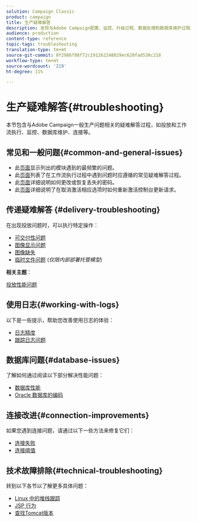 ```yaml
---
solution: Campaign Classic
product: campaign
title: 生产疑难解答
description: 发现与Adobe Campaign配置、监控、升级过程、数据处理和数据库维护过程相关的生产故障排除过程。
audience: production
content-type: reference
topic-tags: troubleshooting
translation-type: tm+mt
source-git-commit: 0f2986f88f72c191262248029ec620fad538c218
workflow-type: tm+mt
source-wordcount: '219'
ht-degree: 11%

---
```



# 生产疑难解答{#troubleshooting}

本节包含与Adobe Campaign一般生产问题相关的疑难解答过程，如投放和工作流执行、监控、数据库维护、连接等。

## 常见和一般问题{#common-and-general-issues}

* 此[页面](../../production/using/modules-and-frequent-issues.md)显示列出的模块遇到的最频繁的问题。
* 此[页面](../../production/using/workflow-execution.md)列表了在工作流执行过程中遇到问题时应遵循的常见疑难解答过程。
* 此[页面](../../production/using/lost-password.md)详细说明如何更改或恢复丢失的密码。
* 此[页面](../../production/using/console-update.md)详细说明了在取消激活相应选项时如何重新激活控制台更新请求。

## 传递疑难解答 {#delivery-troubleshooting}

在出现投放问题时，可以执行特定操作：
* [可交付性问题](../../production/using/performance-and-throughput-issues.md#deliverability_issues)
* [图像显示问题](../../production/using/image-display-issues.md)
* [图像缺失](../../production/using/images-missing.md)
* [临时文件问题](../../production/using/temporary-files.md) (*仅限内部部署托管模型*)

**相关主题**：

[投放性能问题](../../delivery/using/delivery-performances.md)

## 使用日志{#working-with-logs}

以下是一些提示，帮助您改善使用日志的体验：

* [日志精度](../../production/using/log-precision.md)
* [跟踪日志问题](../../production/using/tracking-logs-issues.md)

## 数据库问题{#database-issues}

了解如何通过阅读以下部分解决性能问题：

* [数据库性能](../../production/using/database-performances.md)
* [Oracle 数据库的编码](../../production/using/encoding-of-the-oracle-database.md)

## 连接改进{#connection-improvements}

如果您遇到连接问题，请通过以下一些方法来修复它们：

* [连接失败](../../production/using/failure-to-connect.md)
* [连接阈值](../../production/using/connection-thresholds.md)

## 技术故障排除{#technical-troubleshooting}

转到以下各节以了解更多具体问题：

* [Linux 中的堆栈跟踪](../../production/using/stack-trace-in-linux.md)
* [JSP 行为](../../production/using/jsp-behavior.md)
* [查找Tomcat版本](../../production/using/locate-tomcat-version.md)